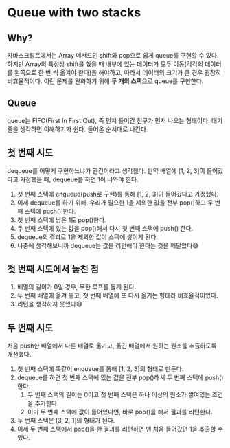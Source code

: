 # Queue with two stacks

## Why?

자바스크립트에서는 Array 메서드인 shift와 pop으로 쉽게 queue를 구현할 수 있다. 하지만 Array의 특성상 shift를 했을 때 내부에 있는 데이터가 모두 이동(각각의 데이터를 왼쪽으로 한 번 씩 옮겨야 한다)을 해야하고, 따라서 데이터의 크기가 큰 경우 굉장히 비효율적이다. 이런 문제를 완화하기 위해 **두 개의 스택**으로 queue를 구현한다.

## Queue

queue는 FIFO(First In First Out), 즉 먼저 들어간 친구가 먼저 나오는 형태이다. 대기 줄을 생각하면 이해하기가 쉽다. 들어온 순서대로 나간다.

## 첫 번째 시도

dequeue를 어떻게 구현하느냐가 관건이라고 생각했다. 만약 배열에 [1, 2, 3]이 들어갔다고 가정했을 때, dequeue를 하면 1이 나와야 한다.

1. 첫 번째 스택에 enqueue(push로 구현)를 통해 [1, 2, 3]이 들어갔다고 가정했다.
2. 이제 dequeue를 하기 위해, 우리가 필요한 1을 제외한 값을 전부 pop()하고 두 번째 스택에 push() 한다.
3. 첫 번째 스택에 남은 1도 pop()한다.
4. 두 번째 스택에 있는 값을 pop()해서 다시 첫 번째 스택에 push() 한다.
5. dequeue의 결과로 1을 제외한 값이 스택에 쌓이게 된다.
6. 나중에 생각해보니까 dequeue는 값을 리턴해야 한다는 것을 깨달았다😅


## 첫 번째 시도에서 놓친 점

1. 배열의 길이가 0일 경우, 무한 루프를 돌게 된다.
2. 두 번째 배열에 옮겨 놓고, 첫 번째 배열에 또 다시 옮기는 형태라 비효율적이었다.
3. 리턴을 생각하지 못했다😅

## 두 번째 시도

처음 push한 배열에서 다른 배열로 옮기고, 옮긴 배열에서 원하는 원소를 추출하도록 개선했다.

1. 첫 번째 스택에 똑같이 enqueue를 통해 [1, 2, 3]의 형태로 만든다.
2. dequeue를 하면 첫 번째 스택에 있는 값을 전부 pop()해서 두 번째 스택에 push() 한다.
   1. 두 번째 스택의 길이는 0이고 첫 번째 스택은 하나 이상의 원소가 쌓여있는 조건을 추가한다.
   2. 이미 두 번째 스택에 값이 들어있다면, 바로 pop()을 해서 결과를 리턴한다.
3. 두 번째 스택은 [3, 2, 1]의 형태가 된다.
4. 이제 두 번째 스택에서 pop()을 한 결과를 리턴하면 맨 처음 들어갔던 1을 추출할 수 있다.